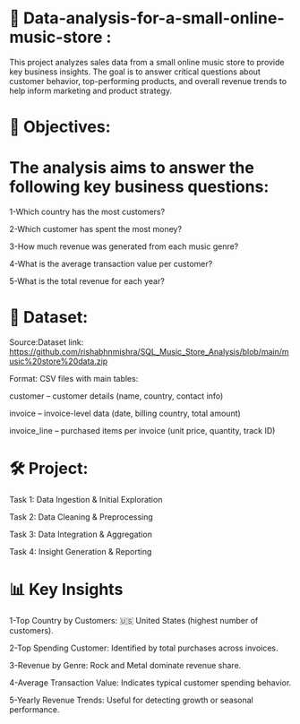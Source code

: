 # 🎵 Data-analysis-for-a-small-online-music-store :

This project analyzes sales data from a small online music store to provide key business insights. The goal is to answer critical questions about customer behavior, 
top-performing products, and overall revenue trends to help inform marketing and product strategy.

#  📌 Objectives:    
# The analysis aims to answer the following key business questions:

1-Which country has the most customers?

2-Which customer has spent the most money?

3-How much revenue was generated from each music genre?

4-What is the average transaction value per customer?

5-What is the total revenue for each year?

# 📂 Dataset:
Source:Dataset link: https://github.com/rishabhnmishra/SQL_Music_Store_Analysis/blob/main/music%20store%20data.zip

Format: CSV files with main tables:

customer – customer details (name, country, contact info)

invoice – invoice-level data (date, billing country, total amount)

invoice_line – purchased items per invoice (unit price, quantity, track ID)

# 🛠 Project:
Task 1: Data Ingestion & Initial Exploration

​Task 2: Data Cleaning & Preprocessing

​Task 3: Data Integration & Aggregation

​Task 4: Insight Generation & Reporting

# 📊 Key Insights
 1-Top Country by Customers: 🇺🇸 United States (highest number of customers).
 
 2-Top Spending Customer: Identified by total purchases across invoices.
 
 3-Revenue by Genre: Rock and Metal dominate revenue share.
 
 4-Average Transaction Value: Indicates typical customer spending behavior.
 
 5-Yearly Revenue Trends: Useful for detecting growth or seasonal performance.
